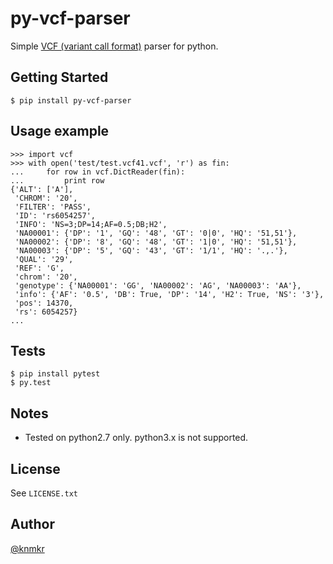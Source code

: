 # py-vcf-parser

Simple [VCF (variant call format)](https://github.com/samtools/hts-specs) parser for python.


## Getting Started

```
$ pip install py-vcf-parser
```


## Usage example

```
>>> import vcf
>>> with open('test/test.vcf41.vcf', 'r') as fin:
...     for row in vcf.DictReader(fin):
...         print row
{'ALT': ['A'],
 'CHROM': '20',
 'FILTER': 'PASS',
 'ID': 'rs6054257',
 'INFO': 'NS=3;DP=14;AF=0.5;DB;H2',
 'NA00001': {'DP': '1', 'GQ': '48', 'GT': '0|0', 'HQ': '51,51'},
 'NA00002': {'DP': '8', 'GQ': '48', 'GT': '1|0', 'HQ': '51,51'},
 'NA00003': {'DP': '5', 'GQ': '43', 'GT': '1/1', 'HQ': '.,.'},
 'QUAL': '29',
 'REF': 'G',
 'chrom': '20',
 'genotype': {'NA00001': 'GG', 'NA00002': 'AG', 'NA00003': 'AA'},
 'info': {'AF': '0.5', 'DB': True, 'DP': '14', 'H2': True, 'NS': '3'},
 'pos': 14370,
 'rs': 6054257}
...
```


## Tests

```
$ pip install pytest
$ py.test
```


## Notes

- Tested on python2.7 only. python3.x is not supported.


## License

See `LICENSE.txt`


## Author

[@knmkr](https://github.com/knmkr)
